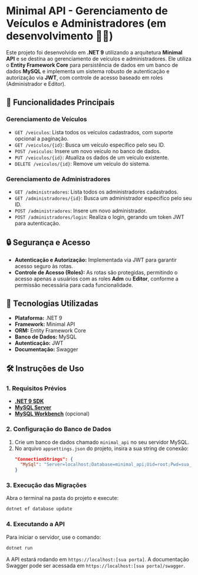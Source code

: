 # Minimal API - Gerenciamento de Veículos e Administradores (em desenvolvimento 👷🏻)

Este projeto foi desenvolvido em **.NET 9** utilizando a arquitetura **Minimal API** e se destina ao gerenciamento de veículos e administradores. Ele utiliza o **Entity Framework Core** para persistência de dados em um banco de dados **MySQL** e implementa um sistema robusto de autenticação e autorização via **JWT**, com controle de acesso baseado em roles (Administrador e Editor).

## 🧾 Funcionalidades Principais

### Gerenciamento de Veículos

- `GET /veiculos`: Lista todos os veículos cadastrados, com suporte opcional a paginação.
- `GET /veiculos/{id}`: Busca um veículo específico pelo seu ID.
- `POST /veiculos`: Insere um novo veículo no banco de dados.
- `PUT /veiculos/{id}`: Atualiza os dados de um veículo existente.
- `DELETE /veiculos/{id}`: Remove um veículo do sistema.

### Gerenciamento de Administradores

- `GET /administradores`: Lista todos os administradores cadastrados.
- `GET /administradores/{id}`: Busca um administrador específico pelo seu ID.
- `POST /administradores`: Insere um novo administrador.
- `POST /administradores/login`: Realiza o login, gerando um token JWT para autenticação.

## 🔒 Segurança e Acesso

- **Autenticação e Autorização:** Implementada via JWT para garantir acesso seguro às rotas.
- **Controle de Acesso (Roles):** As rotas são protegidas, permitindo o acesso apenas a usuários com as roles **Adm** ou **Editor**, conforme a permissão necessária para cada funcionalidade.

## 🚀 Tecnologias Utilizadas

- **Plataforma:** .NET 9
- **Framework:** Minimal API
- **ORM:** Entity Framework Core
- **Banco de Dados:** MySQL
- **Autenticação:** JWT
- **Documentação:** Swagger

## 🛠️ Instruções de Uso

### 1. Requisitos Prévios

- **[.NET 9 SDK](https://dotnet.microsoft.com/download/dotnet/9.0)**
- **[MySQL Server](https://www.mysql.com/downloads/)**
- **[MySQL Workbench](https://www.mysql.com/products/workbench/)** (opcional)


### 2. Configuração do Banco de Dados

1. Crie um banco de dados chamado `minimal_api` no seu servidor MySQL.
2. No arquivo `appsettings.json` do projeto, insira a sua string de conexão:
   ```json
   "ConnectionStrings": {
     "MySql": "Server=localhost;Database=minimal_api;Uid=root;Pwd=sua_senha;"
   }
   ```

   
### 3. Execução das Migrações

Abra o terminal na pasta do projeto e execute:

```bash
dotnet ef database update
```


### 4. Executando a API

Para iniciar o servidor, use o comando:

```bash
dotnet run
```
A API estará rodando em `https://localhost:[sua porta]`. A documentação Swagger pode ser 
acessada em `https://localhost:[sua porta]/swagger`.

